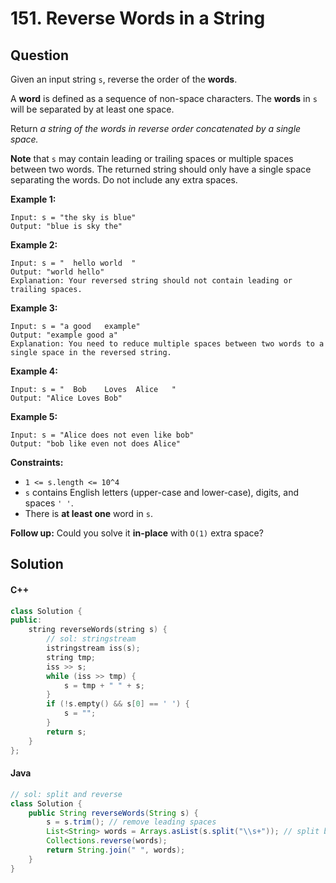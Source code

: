 # 151. Reverse Words in a String

## Question

Given an input string `s`, reverse the order of the **words**.

A **word** is defined as a sequence of non-space characters. The **words** in `s` will be separated by at least one space.

Return _a string of the words in reverse order concatenated by a single space._

**Note** that `s` may contain leading or trailing spaces or multiple spaces between two words. The returned string should only have a single space separating the words. Do not include any extra spaces.

**Example 1:**

```
Input: s = "the sky is blue"
Output: "blue is sky the"
```

**Example 2:**

```
Input: s = "  hello world  "
Output: "world hello"
Explanation: Your reversed string should not contain leading or trailing spaces.
```

**Example 3:**

```
Input: s = "a good   example"
Output: "example good a"
Explanation: You need to reduce multiple spaces between two words to a single space in the reversed string.
```

**Example 4:**

```
Input: s = "  Bob    Loves  Alice   "
Output: "Alice Loves Bob"
```

**Example 5:**

```
Input: s = "Alice does not even like bob"
Output: "bob like even not does Alice"
```

**Constraints:**

* `1 <= s.length <= 10^4`
* `s` contains English letters (upper-case and lower-case), digits, and spaces `' '`.
* There is **at least one** word in `s`.

**Follow up:** Could you solve it **in-place** with `O(1)` extra space?

## Solution

#### C++

```cpp
class Solution {
public:
    string reverseWords(string s) {
        // sol: stringstream
        istringstream iss(s);
        string tmp;
        iss >> s;
        while (iss >> tmp) {
            s = tmp + " " + s;
        }
        if (!s.empty() && s[0] == ' ') {
            s = "";
        }
        return s;
    }
};
```

#### Java

```java
// sol: split and reverse
class Solution {
    public String reverseWords(String s) {
        s = s.trim(); // remove leading spaces
        List<String> words = Arrays.asList(s.split("\\s+")); // split by multiple spaces (regular expression)
        Collections.reverse(words);
        return String.join(" ", words);
    }
}
```
